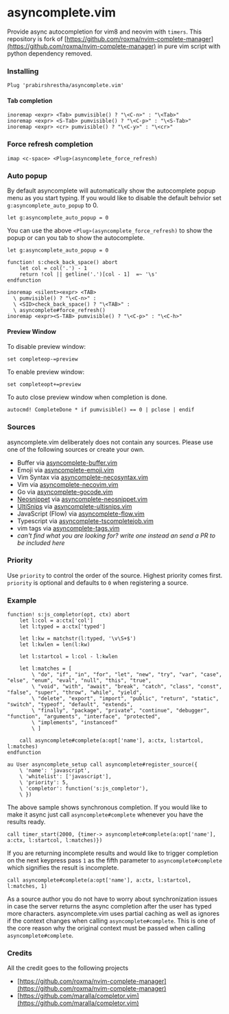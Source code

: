 asyncomplete.vim
================

Provide async autocompletion for vim8 and neovim with `timers`.
This repository is fork of [https://github.com/roxma/nvim-complete-manager](https://github.com/roxma/nvim-complete-manager)
in pure vim script with python dependency removed.

### Installing

```viml
Plug 'prabirshrestha/asyncomplete.vim'
```

#### Tab completion

```vim
inoremap <expr> <Tab> pumvisible() ? "\<C-n>" : "\<Tab>"
inoremap <expr> <S-Tab> pumvisible() ? "\<C-p>" : "\<S-Tab>"
inoremap <expr> <cr> pumvisible() ? "\<C-y>" : "\<cr>"
```

### Force refresh completion

```vim
imap <c-space> <Plug>(asyncomplete_force_refresh)
```

### Auto popup
By default asyncomplete will automatically show the autocomplete popup menu as you start typing.
If you would like to disable the default behvior set `g:asyncomplete_auto_popup` to 0.

```vim
let g:asyncomplete_auto_popup = 0
```

You can use the above `<Plug>(asyncomplete_force_refresh)` to show the popup
or can you tab to show the autocomplete.

```vim
let g:asyncomplete_auto_popup = 0

function! s:check_back_space() abort
    let col = col('.') - 1
    return !col || getline('.')[col - 1]  =~ '\s'
endfunction

inoremap <silent><expr> <TAB>
  \ pumvisible() ? "\<C-n>" :
  \ <SID>check_back_space() ? "\<TAB>" :
  \ asyncomplete#force_refresh()
inoremap <expr><S-TAB> pumvisible() ? "\<C-p>" : "\<C-h>"
```

#### Preview Window

To disable preview window:

```vim
set completeop-=preview
```

To enable preview window:

```vim
set completeopt+=preview
```

To auto close preview window when completion is done.

```vim
autocmd! CompleteDone * if pumvisible() == 0 | pclose | endif
```

### Sources

asyncomplete.vim deliberately does not contain any sources. Please use one of the following sources or create your own.

* Buffer via [asyncomplete-buffer.vim](https://github.com/prabirshrestha/asyncomplete-buffer.vim)
* Emoji via [asyncomplete-emoji.vim](https://github.com/prabirshrestha/asyncomplete-emoji.vim)
* Vim Syntax via [asyncomplete-necosyntax.vim](https://github.com/prabirshrestha/asyncomplete-necosyntax.vim)
* Vim via [asyncomplete-necovim.vim](https://github.com/prabirshrestha/asyncomplete-necovim.vim)
* Go via [asyncomplete-gocode.vim](https://github.com/prabirshrestha/asyncomplete-gocode.vim)
* [Neosnippet](https://github.com/Shougo/neosnippet.vim) via [asyncomplete-neosnippet.vim](https://github.com/prabirshrestha/asyncomplete-neosnippet.vim)
* [UltiSnips](https://github.com/SirVer/ultisnips) via [asyncomplete-ultisnips.vim](https://github.com/prabirshrestha/asyncomplete-ultisnips.vim)
* JavaScript (Flow) via [asyncomplete-flow.vim](https://github.com/prabirshrestha/asyncomplete-flow.vim)
* Typescript via [asyncomplete-tscompletejob.vim](https://github.com/prabirshrestha/asyncomplete-tscompletejob.vim)
* vim tags via [asyncomplete-tags.vim](https://github.com/prabirshrestha/asyncomplete-tags.vim)
* *can't find what you are looking for? write one instead an send a PR to be included here*

### Priority

Use `priority` to control the order of the source. Highest priority comes first. `priority` is optional and defaults to `0` when registering a source.

### Example

```vim
function! s:js_completor(opt, ctx) abort
    let l:col = a:ctx['col']
    let l:typed = a:ctx['typed']

    let l:kw = matchstr(l:typed, '\v\S+$')
    let l:kwlen = len(l:kw)

    let l:startcol = l:col - l:kwlen

    let l:matches = [
        \ "do", "if", "in", "for", "let", "new", "try", "var", "case", "else", "enum", "eval", "null", "this", "true",
        \ "void", "with", "await", "break", "catch", "class", "const", "false", "super", "throw", "while", "yield",
        \ "delete", "export", "import", "public", "return", "static", "switch", "typeof", "default", "extends",
        \ "finally", "package", "private", "continue", "debugger", "function", "arguments", "interface", "protected",
        \ "implements", "instanceof"
        \ ]

    call asyncomplete#complete(a:opt['name'], a:ctx, l:startcol, l:matches)
endfunction

au User asyncomplete_setup call asyncomplete#register_source({
    \ 'name': 'javascript',
    \ 'whitelist': ['javascript'],
    \ 'priority': 5,
    \ 'completor': function('s:js_completor'),
    \ })
```

The above sample shows synchronous completion. If you would like to make it async just call `asyncomplete#complete` whenever you have the results ready.

```vim
call timer_start(2000, {timer-> asyncomplete#complete(a:opt['name'], a:ctx, l:startcol, l:matches)})
```

If you are returning incomplete results and would like to trigger completion on the next keypress pass `1` as the fifth parameter to `asyncomplete#complete`
which signifies the result is incomplete.

```vim
call asyncomplete#complete(a:opt['name'], a:ctx, l:startcol, l:matches, 1)
```

As a source author you do not have to worry about synchronization issues in case the server returns the async completion after the user has typed more
characters. asyncomplete.vim uses partial caching as well as ignores if the context changes when calling `asyncomplete#complete`.
This is one of the core reason why the original context must be passed when calling `asyncomplete#complete`.

### Credits
All the credit goes to the following projects
* [https://github.com/roxma/nvim-complete-manager](https://github.com/roxma/nvim-complete-manager)
* [https://github.com/maralla/completor.vim](https://github.com/maralla/completor.vim)
